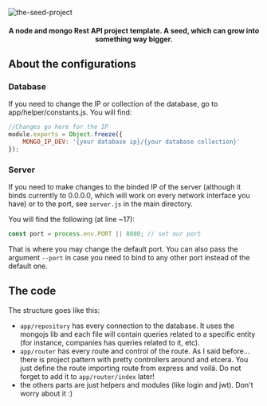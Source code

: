 ![the-seed-project](https://user-images.githubusercontent.com/20716798/52921746-0c881080-32f9-11e9-87cf-676ec2220f29.jpg)

<h4 align="center">A node and mongo Rest API project template. A seed, which can grow into something way bigger.</h4>

## About the configurations

### Database

If you need to change the IP or collection of the database, go to app/helper/constants.js. You will find:

```javascript
//Changes go here for the IP
module.exports = Object.freeze({
    MONGO_IP_DEV: '{your database ip}/{your database collection}'
});
```

### Server 

If you need to make changes to the binded IP of the server (although it binds currently to 0.0.0.0, which will work on every network interface you have) or to the port, see <code>server.js</code> in the main directory. 

You will find the following (at line ~17):

```javascript
const port = process.env.PORT || 8080; // set our port
```
That is where you may change the default port. You can also pass the argument <code>--port</code> in case you need to bind to any other port instead of the default one.

## The code

The structure goes like this: 

* <code>app/repository</code> has every connection to the database. It uses the mongojs lib and each file will contain queries related to a specific entity (for instance, companies has queries related to it, etc).
* <code>app/router</code> has every route and control of the route. As I said before... there is project pattern with pretty controllers around and etcera. You just define the route importing route from express and voilá. Do not forget to add it to <code>app/router/index</code> later!
* the others parts are just helpers and modules (like login and jwt). Don't worry about it :)
